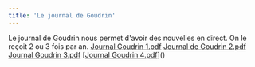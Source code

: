 ```yaml
---
title: 'Le journal de Goudrin'
---
```


Le journal de Goudrin nous permet d'avoir des nouvelles en direct. On le reçoit 2 ou 3 fois par an.
[Journal Goudrin 1.pdf](Journal%20Goudrin%201.pdf)
[Journal de Goudrin 2.pdf](Journal%20de%20Goudrin%202.pdf)
[Journal Goudrin 3.pdf](Journal%20Goudrin%203.pdf)
[[Journal Goudrin 4.pdf](Journal%20Goudrin%204.pdf)]()